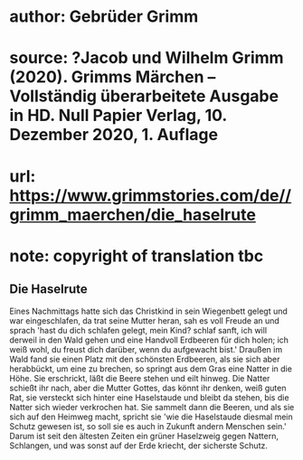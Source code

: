 # author: Gebrüder Grimm
# source: ?Jacob und Wilhelm Grimm (2020). Grimms Märchen – Vollständig überarbeitete Ausgabe in HD. Null Papier Verlag, 10. Dezember 2020, 1. Auflage
# url: https://www.grimmstories.com/de//grimm_maerchen/die_haselrute
# note: copyright of translation tbc

## Die Haselrute 

Eines Nachmittags hatte sich das Christkind in sein Wiegenbett gelegt
und war eingeschlafen, da trat seine Mutter heran, sah es voll Freude an
und sprach 'hast du dich schlafen gelegt, mein Kind? schlaf sanft, ich
will derweil in den Wald gehen und eine Handvoll Erdbeeren für dich
holen; ich weiß wohl, du freust dich darüber, wenn du aufgewacht bist.'
Draußen im Wald fand sie einen Platz mit den schönsten Erdbeeren, als
sie sich aber herabbückt, um eine zu brechen, so springt aus dem Gras
eine Natter in die Höhe. Sie erschrickt, läßt die Beere stehen und eilt
hinweg. Die Natter schießt ihr nach, aber die Mutter Gottes, das könnt
ihr denken, weiß guten Rat, sie versteckt sich hinter eine Haselstaude
und bleibt da stehen, bis die Natter sich wieder verkrochen hat. Sie
sammelt dann die Beeren, und als sie sich auf den Heimweg macht, spricht
sie 'wie die Haselstaude diesmal mein Schutz gewesen ist, so soll sie
es auch in Zukunft andern Menschen sein.' Darum ist seit den ältesten
Zeiten ein grüner Haselzweig gegen Nattern, Schlangen, und was sonst auf
der Erde kriecht, der sicherste Schutz.
